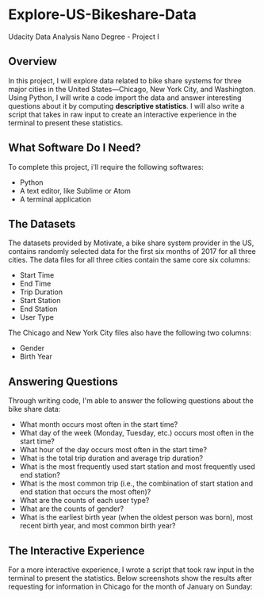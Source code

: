 # Explore-US-Bikeshare-Data
Udacity Data Analysis Nano Degree - Project I

## Overview
In this project, I will explore data related to bike share systems for three major cities in the United States—Chicago, New York City, and Washington. Using Python, I will write a code import the data and answer interesting questions about it by computing <b>descriptive statistics</b>. I will also write a script that takes in raw input to create an interactive experience in the terminal to present these statistics.

## What Software Do I Need?
To complete this project, i'll require the following softwares:

- Python 
- A text editor, like Sublime or Atom
- A terminal application

## The Datasets
The datasets provided by Motivate, a bike share system provider in the US, contains randomly selected data for the first six months of 2017 for all three cities. The data files for all three cities contain the same core six columns:

- Start Time 
- End Time 
- Trip Duration 
- Start Station 
- End Station 
- User Type 

The Chicago and New York City files also have the following two columns:

- Gender
- Birth Year

## Answering Questions
Through writing code, I'm able to answer the following questions about the bike share data:

- What month occurs most often in the start time?
- What day of the week (Monday, Tuesday, etc.) occurs most often in the start time? 
- What hour of the day occurs most often in the start time?
- What is the total trip duration and average trip duration?
- What is the most frequently used start station and most frequently used end station?
- What is the most common trip (i.e., the combination of start station and end station that occurs the most often)?
- What are the counts of each user type?
- What are the counts of gender?
- What is the earliest birth year (when the oldest person was born), most recent birth year, and most common birth year?


## The Interactive Experience
For a more interactive experience, I wrote a script that took raw input in the terminal to present the statistics. Below screenshots show the results after requesting for information in Chicago for the month of January on Sunday:



